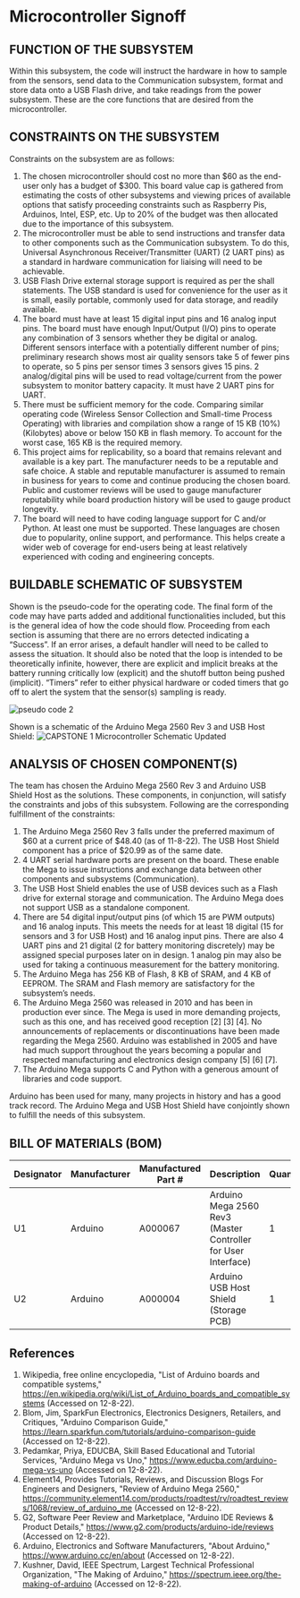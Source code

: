 # Microcontroller Signoff
## FUNCTION OF THE SUBSYSTEM
Within this subsystem, the code will instruct the hardware in how to sample from the sensors, send data to the Communication subsystem, format and store data onto a USB Flash drive, and take readings from the power subsystem.  These are the core functions that are desired from the microcontroller.  

## CONSTRAINTS ON THE SUBSYSTEM
Constraints on the subsystem are as follows:
1. The chosen microcontroller should cost no more than $60 as the end-user only has a budget of $300.  This board value cap is gathered from estimating the costs of other subsystems and viewing prices of available options that satisfy proceeding constraints such as Raspberry Pis, Arduinos, Intel, ESP, etc.  Up to 20% of the budget was then allocated due to the importance of this subsystem.
2. The microcontroller must be able to send instructions and transfer data to other components such as the Communication subsystem.  To do this, Universal Asynchronous Receiver/Transmitter (UART) (2 UART pins) as a standard in hardware communication for liaising will need to be achievable. 
3. USB Flash Drive external storage support is required as per the shall statements. The USB standard is used for convenience for the user as it is small, easily portable, commonly used for data storage, and readily available.
4. The board must have at least 15 digital input pins and 16 analog input pins. The board must have enough Input/Output (I/O) pins to operate any combination of 3 sensors whether they be digital or analog. Different sensors interface with a potentially different number of pins; preliminary research shows most air quality sensors take 5 of fewer pins to operate, so 5 pins per sensor times 3 sensors gives 15 pins. 2 analog/digital pins will be used to read voltage/current from the power subsystem to monitor battery capacity.  It must have 2 UART pins for UART.
5. There must be sufficient memory for the code. Comparing similar operating code (Wireless Sensor Collection and Small-time Process Operating) with libraries and compilation show a range of 15 KB (10%) (Kilobytes) above or below 150 KB in flash memory.  To account for the worst case, 165 KB is the required memory.
6.  This project aims for replicability, so a board that remains relevant and available is a key part. The manufacturer needs to be a reputable and safe choice.  A stable and reputable manufacturer is assumed to remain in business for years to come and continue producing the chosen board. Public and customer reviews will be used to gauge manufacturer reputability while board production history will be used to gauge product longevity.
7. The board will need to have coding language support for C and/or Python.  At least one must be supported. These languages are chosen due to popularity, online support, and performance.  This helps create a wider web of coverage for end-users being at least relatively experienced with coding and engineering concepts.

## BUILDABLE SCHEMATIC OF SUBSYSTEM
Shown is the pseudo-code for the operating code.  The final form of the code may have parts added and additional functionalities included, but this is the general idea of how the code should flow.  Proceeding from each section is assuming that there are no errors detected indicating a “Success”.  If an error arises, a default handler will need to be called to assess the situation.  It should also be noted that the loop is intended to be theoretically infinite, however, there are explicit and implicit breaks at the battery running critically low (explicit) and the shutoff button being pushed (implicit).  “Timers” refer to either physical hardware or coded timers that go off to alert the system that the sensor(s) sampling is ready.

![pseudo code 2](https://user-images.githubusercontent.com/110966922/202583040-c28e27fe-c175-4287-a8cb-cefafbfe327b.png)

Shown is a schematic of the Arduino Mega 2560 Rev 3 and USB Host Shield:
![CAPSTONE 1 Microcontroller Schematic Updated](https://user-images.githubusercontent.com/118767661/206057697-6be6d265-4ac2-411e-a632-a95b974fea32.png)

## ANALYSIS OF CHOSEN COMPONENT(S)
The team has chosen the Arduino Mega 2560 Rev 3 and Arduino USB Shield Host as the solutions.  These components, in conjunction, will satisfy the constraints and jobs of this subsystem.  Following are the corresponding fulfillment of the constraints:

1. The Arduino Mega 2560 Rev 3 falls under the preferred maximum of $60 at a current price of $48.40 (as of 11-8-22).  The USB Host Shield component has a price of $20.99 as of the same date.   
2. 4 UART serial hardware ports are present on the board.  These enable the Mega to issue instructions and exchange data between other components and subsystems (Communication).
3. The USB Host Shield enables the use of USB devices such as a Flash drive for external storage and communication. The Arduino Mega does not support USB as a standalone component.
4. There are 54 digital input/output pins (of which 15 are PWM outputs) and 16 analog inputs.  This meets the needs for at least 18 digital (15 for sensors and 3 for USB Host) and 16 analog input pins.  There are also 4 UART pins and 21 digital (2 for battery monitoring discretely) may be assigned special purposes later on in design.  1 analog pin may also be used for taking a continuous measurement for the battery monitoring.
5. The Arduino Mega has 256 KB of Flash, 8 KB of SRAM, and 4 KB of EEPROM.  The SRAM and Flash memory are satisfactory for the subsystem’s needs.
6. The Arduino Mega 2560 was released in 2010 and has been in production ever since.  The Mega is used in more demanding projects, such as this one, and has received good reception [2] [3] [4]. No announcements of replacements or discontinuations have been made regarding the Mega 2560.  Arduino was established in 2005 and have had much support throughout the years becoming a popular and respected manufacturing and electronics design company [5] [6] [7].  
7. The Arduino Mega supports C and Python with a generous amount of libraries and code support.

	
Arduino has been used for many, many projects in history and has a good track record.  The Arduino Mega and USB Host Shield have conjointly shown to fulfill the needs of this subsystem.  

## BILL OF MATERIALS (BOM)

| Designator | Manufacturer | Manufactured Part # | Description                                                   | Quantity | Price Each  |
| ---------- | ------------ | ------------------- | ------------------------------------------------------------- | -------- | ----------  |
| U1         | Arduino      | A000067             | Arduino Mega 2560 Rev3 (Master Controller for User Interface) | 1        | $48.40      |
| U2         | Arduino      | A000004             | Arduino USB Host Shield (Storage PCB)                         | 1        | $20.99      |


## References
1. Wikipedia, free online encyclopedia, "List of Arduino boards and compatible systems," https://en.wikipedia.org/wiki/List_of_Arduino_boards_and_compatible_systems  (Accessed on 12-8-22).
2. Blom, Jim, SparkFun Electronics, Electronics Designers, Retailers, and Critiques, "Arduino Comparison Guide," https://learn.sparkfun.com/tutorials/arduino-comparison-guide  (Accessed on 12-8-22).
3. Pedamkar, Priya, EDUCBA, Skill Based Educational and Tutorial Services, "Arduino Mega vs Uno," https://www.educba.com/arduino-mega-vs-uno (Accessed on 12-8-22).
4. Element14, Provides Tutorials, Reviews, and Discussion Blogs For Engineers and Designers, "Review of Arduino Mega 2560," https://community.element14.com/products/roadtest/rv/roadtest_reviews/1068/review_of_arduino_me  (Accessed on 12-8-22).
5. G2, Software Peer Review and Marketplace, "Arduino IDE Reviews & Product Details," https://www.g2.com/products/arduino-ide/reviews (Accessed on 12-8-22).
6. Arduino, Electronics and Software Manufacturers, "About Arduino," https://www.arduino.cc/en/about (Accessed on 12-8-22).
7. Kushner, David, IEEE Spectrum, Largest Technical Professional Organization, "The Making of Arduino," https://spectrum.ieee.org/the-making-of-arduino (Accessed on 12-8-22).
